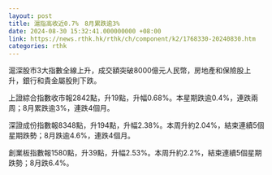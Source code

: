 ```yaml
---
layout: post
title: 滬指高收近0.7%　8月累跌逾3%
date: 2024-08-30 15:32:41.000000000 +08:00
link: https://news.rthk.hk/rthk/ch/component/k2/1768330-20240830.htm
categories: rthk
---
```


滬深股市3大指數全線上升，成交額突破8000億元人民幣，房地產和保險股上升，銀行和貴金屬股則下跌。

上證綜合指數收市報2842點，升19點，升幅0.68%。本星期跌逾0.4%，連跌兩周；8月累跌逾3%，連跌4個月。

深證成份指數報8348點，升194點，升幅2.38%。本周升約2.04%，結束連續5個星期跌勢；8月跌逾4.6%，連跌4個月。

創業板指數報1580點，升39點，升幅2.53%。本周升約2.2%，結束連續5個星期跌勢；8月跌6.4%。
